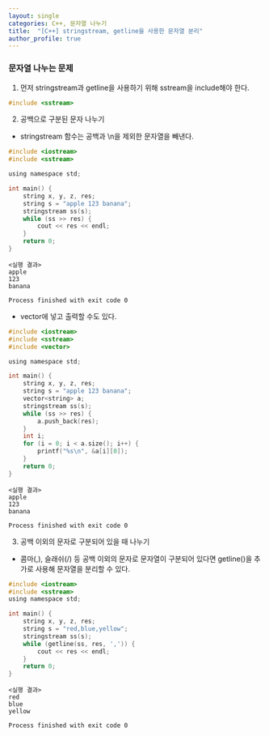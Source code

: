 ```yaml
---
layout: single
categories: C++, 문자열 나누기
title:  "[C++] stringstream, getline을 사용한 문자열 분리"
author_profile: true
---
```


### 문자열 나누는 문제
1. 먼저 stringstream과 getline을 사용하기 위해 sstream을 include해야 한다.

```c
#include <sstream>
```

2. 공백으로 구분된 문자 나누기
- stringstream 함수는 공백과 \n을 제외한 문자열을 빼낸다.

```c
#include <iostream>
#include <sstream>

using namespace std;

int main() {
    string x, y, z, res;
    string s = "apple 123 banana";
    stringstream ss(s);
    while (ss >> res) {
        cout << res << endl;
    }
    return 0;
}
```

```
<실행 결과>
apple
123
banana

Process finished with exit code 0
```

- vector에 넣고 출력할 수도 있다.

```c
#include <iostream>
#include <sstream>
#include <vector>

using namespace std;

int main() {
    string x, y, z, res;
    string s = "apple 123 banana";
    vector<string> a;
    stringstream ss(s);
    while (ss >> res) {
        a.push_back(res);
    }
    int i;
    for (i = 0; i < a.size(); i++) {
        printf("%s\n", &a[i][0]);
    }
    return 0;
}
```

```
<실행 결과>
apple
123
banana

Process finished with exit code 0
```

3. 공백 이외의 문자로 구분되어 있을 때 나누기
- 콤마(,), 슬래쉬(/) 등 공백 이외의 문자로 문자열이 구분되어 있다면 getline()을 추가로 사용해 문자열을 분리할 수 있다.

```c
#include <iostream>
#include <sstream>
using namespace std;

int main() {
    string x, y, z, res;
    string s = "red,blue,yellow";
    stringstream ss(s);
    while (getline(ss, res, ',')) {
        cout << res << endl;
    }
    return 0;
}
```

```
<실행 결과>
red
blue
yellow

Process finished with exit code 0
```
